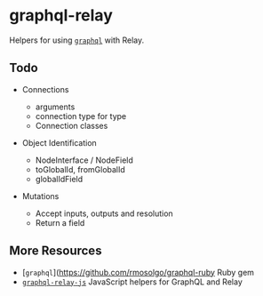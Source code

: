 # graphql-relay

Helpers for using [`graphql`](https://github.com/rmosolgo/graphql-ruby) with Relay.

## Todo

- Connections
  - arguments
  - connection type for type
  - Connection classes

- Object Identification
  - NodeInterface / NodeField
  - toGlobalId, fromGlobalId
  - globalIdField

- Mutations
  - Accept inputs, outputs and resolution
  - Return a field

## More Resources

- [`graphql`](https://github.com/rmosolgo/graphql-ruby Ruby gem
- [`graphql-relay-js`](https://github.com/graphql/graphql-relay-js) JavaScript helpers for GraphQL and Relay
